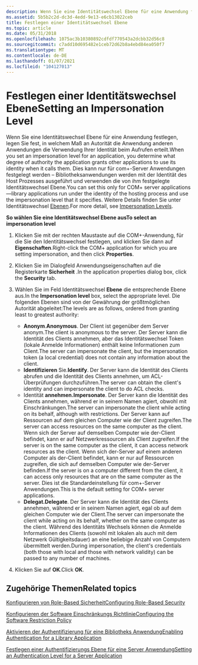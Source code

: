 ```yaml
---
description: Wenn Sie eine Identitätswechsel Ebene für eine Anwendung festlegen, legen Sie fest, in welchem Maß an Autorität die Anwendung anderen Anwendungen die Verwendung Ihrer Identität beim Aufrufen erteilt.
ms.assetid: 5b5b2c2d-dc3d-4edd-9e13-e6cb13022ceb
title: Festlegen einer Identitätswechsel Ebene
ms.topic: article
ms.date: 05/31/2018
ms.openlocfilehash: 1075ac3b10380892cdfdf770543a2dcbb32d56c8
ms.sourcegitcommit: c7add10d695482e1ceb72d62b8a4ebd84ea050f7
ms.translationtype: MT
ms.contentlocale: de-DE
ms.lasthandoff: 01/07/2021
ms.locfileid: "104127013"
---
```

# <a name="setting-an-impersonation-level"></a><span data-ttu-id="9aaa9-103">Festlegen einer Identitätswechsel Ebene</span><span class="sxs-lookup"><span data-stu-id="9aaa9-103">Setting an Impersonation Level</span></span>

<span data-ttu-id="9aaa9-104">Wenn Sie eine Identitätswechsel Ebene für eine Anwendung festlegen, legen Sie fest, in welchem Maß an Autorität die Anwendung anderen Anwendungen die Verwendung Ihrer Identität beim Aufrufen erteilt.</span><span class="sxs-lookup"><span data-stu-id="9aaa9-104">When you set an impersonation level for an application, you determine what degree of authority the application grants other applications to use its identity when it calls them.</span></span> <span data-ttu-id="9aaa9-105">Dies kann nur für com+-Server Anwendungen festgelegt werden – Bibliotheksanwendungen werden mit der Identität des Host Prozesses ausgeführt und verwenden die von ihm festgelegte Identitätswechsel Ebene.</span><span class="sxs-lookup"><span data-stu-id="9aaa9-105">You can set this only for COM+ server applications—library applications run under the identity of the hosting process and use the impersonation level that it specifies.</span></span> <span data-ttu-id="9aaa9-106">Weitere Details finden Sie unter Identitätswechsel [Ebenen](/windows/desktop/com/impersonation-levels).</span><span class="sxs-lookup"><span data-stu-id="9aaa9-106">For more detail, see [Impersonation Levels](/windows/desktop/com/impersonation-levels).</span></span>

<span data-ttu-id="9aaa9-107">**So wählen Sie eine Identitätswechsel Ebene aus**</span><span class="sxs-lookup"><span data-stu-id="9aaa9-107">**To select an impersonation level**</span></span>

1.  <span data-ttu-id="9aaa9-108">Klicken Sie mit der rechten Maustaste auf die COM+-Anwendung, für die Sie den Identitätswechsel festlegen, und klicken Sie dann auf **Eigenschaften**.</span><span class="sxs-lookup"><span data-stu-id="9aaa9-108">Right-click the COM+ application for which you are setting impersonation, and then click **Properties**.</span></span>

2.  <span data-ttu-id="9aaa9-109">Klicken Sie im Dialogfeld Anwendungseigenschaften auf die Registerkarte **Sicherheit** .</span><span class="sxs-lookup"><span data-stu-id="9aaa9-109">In the application properties dialog box, click the **Security** tab.</span></span>

3.  <span data-ttu-id="9aaa9-110">Wählen Sie im Feld Identitätswechsel **Ebene** die entsprechende Ebene aus.</span><span class="sxs-lookup"><span data-stu-id="9aaa9-110">In the **Impersonation level** box, select the appropriate level.</span></span> <span data-ttu-id="9aaa9-111">Die folgenden Ebenen sind von der Gewährung der größtmöglichen Autorität abgeleitet:</span><span class="sxs-lookup"><span data-stu-id="9aaa9-111">The levels are as follows, ordered from granting least to greatest authority:</span></span>

    -   <span data-ttu-id="9aaa9-112">**Anonym**.</span><span class="sxs-lookup"><span data-stu-id="9aaa9-112">**Anonymous**.</span></span> <span data-ttu-id="9aaa9-113">Der Client ist gegenüber dem Server anonym.</span><span class="sxs-lookup"><span data-stu-id="9aaa9-113">The client is anonymous to the server.</span></span> <span data-ttu-id="9aaa9-114">Der Server kann die Identität des Clients annehmen, aber das Identitätswechsel Token (lokale Anmelde Informationen) enthält keine Informationen zum Client.</span><span class="sxs-lookup"><span data-stu-id="9aaa9-114">The server can impersonate the client, but the impersonation token (a local credential) does not contain any information about the client.</span></span>
    -   <span data-ttu-id="9aaa9-115">**Identifizieren** Sie.</span><span class="sxs-lookup"><span data-stu-id="9aaa9-115">**Identify**.</span></span> <span data-ttu-id="9aaa9-116">Der Server kann die Identität des Clients abrufen und die Identität des Clients annehmen, um ACL-Überprüfungen durchzuführen.</span><span class="sxs-lookup"><span data-stu-id="9aaa9-116">The server can obtain the client's identity and can impersonate the client to do ACL checks.</span></span>
    -   <span data-ttu-id="9aaa9-117">Identität **annehmen.**</span><span class="sxs-lookup"><span data-stu-id="9aaa9-117">**Impersonate**.</span></span> <span data-ttu-id="9aaa9-118">Der Server kann die Identität des Clients annehmen, während er in seinem Namen agiert, obwohl mit Einschränkungen.</span><span class="sxs-lookup"><span data-stu-id="9aaa9-118">The server can impersonate the client while acting on its behalf, although with restrictions.</span></span> <span data-ttu-id="9aaa9-119">Der Server kann auf Ressourcen auf dem gleichen Computer wie der Client zugreifen.</span><span class="sxs-lookup"><span data-stu-id="9aaa9-119">The server can access resources on the same computer as the client.</span></span> <span data-ttu-id="9aaa9-120">Wenn sich der Server auf demselben Computer wie der-Client befindet, kann er auf Netzwerkressourcen als Client zugreifen.</span><span class="sxs-lookup"><span data-stu-id="9aaa9-120">If the server is on the same computer as the client, it can access network resources as the client.</span></span> <span data-ttu-id="9aaa9-121">Wenn sich der-Server auf einem anderen Computer als der-Client befindet, kann er nur auf Ressourcen zugreifen, die sich auf demselben Computer wie der-Server befinden.</span><span class="sxs-lookup"><span data-stu-id="9aaa9-121">If the server is on a computer different from the client, it can access only resources that are on the same computer as the server.</span></span> <span data-ttu-id="9aaa9-122">Dies ist die Standardeinstellung für com+-Server Anwendungen.</span><span class="sxs-lookup"><span data-stu-id="9aaa9-122">This is the default setting for COM+ server applications.</span></span>
    -   <span data-ttu-id="9aaa9-123">**Delegat.**</span><span class="sxs-lookup"><span data-stu-id="9aaa9-123">**Delegate**.</span></span> <span data-ttu-id="9aaa9-124">Der Server kann die Identität des Clients annehmen, während er in seinem Namen agiert, egal ob auf dem gleichen Computer wie der Client.</span><span class="sxs-lookup"><span data-stu-id="9aaa9-124">The server can impersonate the client while acting on its behalf, whether on the same computer as the client.</span></span> <span data-ttu-id="9aaa9-125">Während des Identitäts Wechsels können die Anmelde Informationen des Clients (sowohl mit lokalen als auch mit dem Netzwerk Gültigkeitsdauer) an eine beliebige Anzahl von Computern übermittelt werden.</span><span class="sxs-lookup"><span data-stu-id="9aaa9-125">During impersonation, the client's credentials (both those with local and those with network validity) can be passed to any number of machines.</span></span>

4.  <span data-ttu-id="9aaa9-126">Klicken Sie auf **OK**.</span><span class="sxs-lookup"><span data-stu-id="9aaa9-126">Click **OK**.</span></span>

## <a name="related-topics"></a><span data-ttu-id="9aaa9-127">Zugehörige Themen</span><span class="sxs-lookup"><span data-stu-id="9aaa9-127">Related topics</span></span>

<dl> <dt>

[<span data-ttu-id="9aaa9-128">Konfigurieren von Role-Based Sicherheit</span><span class="sxs-lookup"><span data-stu-id="9aaa9-128">Configuring Role-Based Security</span></span>](configuring-role-based-security.md)
</dt> <dt>

[<span data-ttu-id="9aaa9-129">Konfigurieren der Software Einschränkungs Richtlinie</span><span class="sxs-lookup"><span data-stu-id="9aaa9-129">Configuring the Software Restriction Policy</span></span>](configuring-the-software-restriction-policy.md)
</dt> <dt>

[<span data-ttu-id="9aaa9-130">Aktivieren der Authentifizierung für eine Bibliotheks Anwendung</span><span class="sxs-lookup"><span data-stu-id="9aaa9-130">Enabling Authentication for a Library Application</span></span>](enabling-authentication-for-a-library-application.md)
</dt> <dt>

[<span data-ttu-id="9aaa9-131">Festlegen einer Authentifizierungs Ebene für eine Server Anwendung</span><span class="sxs-lookup"><span data-stu-id="9aaa9-131">Setting an Authentication Level for a Server Application</span></span>](setting-an-authentication-level-for-a-server-application.md)
</dt> </dl>

 

 
